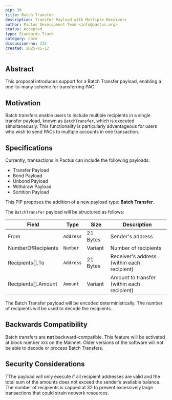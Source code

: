 ```yaml
---
pip: 39
title: Batch Transfer
description: Transfer Payload with Multiple Receivers
author: Pactus Development Team <info@pactus.org>
status: Accepted
type: Standards Track
category: Core
discussion-no: 232
created: 2025-05-12
---
```


## Abstract

This proposal introduces support for a Batch Transfer payload, enabling a one-to-many scheme for transferring PAC.

## Motivation

Batch transfers enable users to include multiple recipients in a single transfer payload, known as `BatchTransfer`,
which is executed simultaneously.
This functionality is particularly advantageous for users who wish to send PACs to multiple accounts in one transaction.

## Specifications

Currently, transactions in Pactus can include the following payloads:

- Transfer Payload
- Bond Payload
- Unbond Payload
- Withdraw Payload
- Sortition Payload

This PIP proposes the addition of a new payload type: **Batch Transfer**.

The `BatchTransfer` payload will be structured as follows:

| Field               | Type      | Size     | Description                                |
| ------------------- | --------- | -------- | ------------------------------------------ |
| From                | `Address` | 21 Bytes | Sender's address                           |
| NumberOfRecipients  | `Number`  | Variant  | Number of recipients                       |
| Recipients[].To     | `Address` | 21 Bytes | Receiver's address (within each recipient) |
| Recipients[].Amount | `Amount`  | Variant  | Amount to transfer (within each recipient) |

The Batch Transfer payload will be encoded deterministically.
The number of recipients will be used to decode the recipients.

## Backwards Compatibility

Batch transfers are **not** backward-compatible.
This feature will be activated at block number `XXX` on the Mainnet.
Older versions of the software will not be able to decode or process Batch Transfers.

## Security Considerations

TThe payload will only execute if all recipient addresses are valid and
the total sum of the amounts does not exceed the sender’s available balance.
The number of recipients is capped at 32 to prevent excessively large transactions that could strain network resources.
